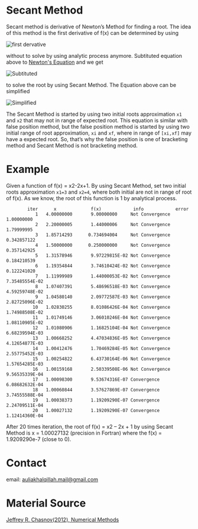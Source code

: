 # Secant Method
Secant method is derivative of Newton’s Method for finding a root. The idea of this method is the first derivative of f(x) can be determined by using

![first dervative](https://i.upmath.me/svg/f'(x_n%20)%20%5Capprox%20%7B(f(x_n%20)-f(x_%7Bn-1%7D))%5Cover(x_n-x_%7Bn-1%7D)%7D)

without to solve by using analytic process anymore. Subtituted equation above to [Newton's Equation](https://github.com/auliakhalqillah/Newton-sMethod) and we get

![Subtituted](https://i.upmath.me/svg/x_%7Bn%2B1%7D%3Dx_n-%7Bf(x_n).(x_n-x_%7Bn-1%7D)%5Cover%20f(x_n)-f(x_%7Bn-1%7D)%7D)

to solve the root by using Secant Method. The Equation above can be simplified

![Simplified](https://i.upmath.me/svg/x_r%3Dx_2-%7Bf(x_2).(x_2-x_1)%5Cover%20f(x_2)-f(x_1)%7D)

The Secant Method is started by using two initial roots approximation `x1` and `x2` that may not in range of expected root. This equation is similar with false position method, but the false position method is started by using two initial range of root approximation, `xi` and `xf`, where in range of `[xi,xf]` may have a expected root. So, that’s why the false position is one of bracketing method and Secant Method is not bracketing method.
# Example
Given a function of f(x) = x2-2x+1. By using Secant Method, set two initial roots approximation `x1=3` and `x2=4`, where both initial are not in range of root of f(x). As we know, the root of this function is 1 by analytical process.

```
        iter   	  x             f(x)     		info        	error
           1   4.00000000       9.00000000     Not Convergence        1.00000000    
           2   2.20000005       1.44000006     Not Convergence        1.79999995    
           3   1.85714293      0.734694004     Not Convergence       0.342857122    
           4   1.50000000      0.250000000     Not Convergence       0.357142925    
           5   1.31578946       9.97229815E-02 Not Convergence       0.184210539    
           6   1.19354844       3.74610424E-02 Not Convergence       0.122241020    
           7   1.11999989       1.44000053E-02 Not Convergence        7.35485554E-02
           8   1.07407391       5.48696518E-03 Not Convergence        4.59259748E-02
           9   1.04580140       2.09772587E-03 Not Convergence        2.82725096E-02
          10   1.02830255       8.01086426E-04 Not Convergence        1.74988508E-02
          11   1.01749146       3.06010246E-04 Not Convergence        1.08110905E-02
          12   1.01080906       1.16825104E-04 Not Convergence        6.68239594E-03
          13   1.00668252       4.47034836E-05 Not Convergence        4.12654877E-03
          14   1.00412476       1.70469284E-05 Not Convergence        2.55775452E-03
          15   1.00254822       6.43730164E-06 Not Convergence        1.57654285E-03
          16   1.00159168       2.50339508E-06 Not Convergence        9.56535339E-04
          17   1.00098300       9.53674316E-07 Convergence            6.08682632E-04
          18   1.00060844       3.57627869E-07 Convergence            3.74555588E-04
          19   1.00038373       1.19209290E-07 Convergence            2.24709511E-04
          20   1.00027132       1.19209290E-07 Convergence            1.12414360E-04

```
After 20 times iteration, the root of f(x) = x2 – 2x + 1 by using Secant Method is x = 1.00027132 (precision in Fortran) where the f(x) = 1.9209290e-7 (close to 0).
# Contact
email: auliakhalqillah.mail@gmail.com
# Material Source
[Jeffrey R. Chasnov(2012), Numerical Methods](https://www.math.ust.hk/~machas/numerical-methods.pdf)

